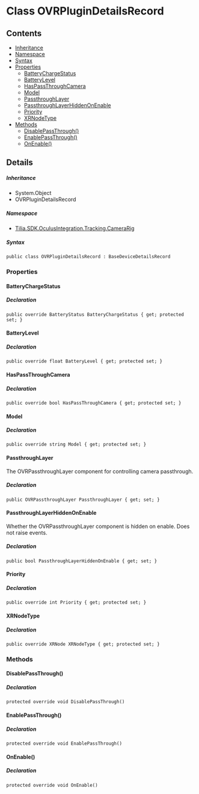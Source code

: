 # Class OVRPluginDetailsRecord

## Contents

* [Inheritance]
* [Namespace]
* [Syntax]
* [Properties]
  * [BatteryChargeStatus]
  * [BatteryLevel]
  * [HasPassThroughCamera]
  * [Model]
  * [PassthroughLayer]
  * [PassthroughLayerHiddenOnEnable]
  * [Priority]
  * [XRNodeType]
* [Methods]
  * [DisablePassThrough()]
  * [EnablePassThrough()]
  * [OnEnable()]

## Details

##### Inheritance

* System.Object
* OVRPluginDetailsRecord

##### Namespace

* [Tilia.SDK.OculusIntegration.Tracking.CameraRig]

##### Syntax

```
public class OVRPluginDetailsRecord : BaseDeviceDetailsRecord
```

### Properties

#### BatteryChargeStatus

##### Declaration

```
public override BatteryStatus BatteryChargeStatus { get; protected set; }
```

#### BatteryLevel

##### Declaration

```
public override float BatteryLevel { get; protected set; }
```

#### HasPassThroughCamera

##### Declaration

```
public override bool HasPassThroughCamera { get; protected set; }
```

#### Model

##### Declaration

```
public override string Model { get; protected set; }
```

#### PassthroughLayer

The OVRPassthroughLayer component for controlling camera passthrough.

##### Declaration

```
public OVRPassthroughLayer PassthroughLayer { get; set; }
```

#### PassthroughLayerHiddenOnEnable

Whether the OVRPassthroughLayer component is hidden on enable. Does not raise events.

##### Declaration

```
public bool PassthroughLayerHiddenOnEnable { get; set; }
```

#### Priority

##### Declaration

```
public override int Priority { get; protected set; }
```

#### XRNodeType

##### Declaration

```
public override XRNode XRNodeType { get; protected set; }
```

### Methods

#### DisablePassThrough()

##### Declaration

```
protected override void DisablePassThrough()
```

#### EnablePassThrough()

##### Declaration

```
protected override void EnablePassThrough()
```

#### OnEnable()

##### Declaration

```
protected override void OnEnable()
```

[Tilia.SDK.OculusIntegration.Tracking.CameraRig]: README.md
[Inheritance]: #Inheritance
[Namespace]: #Namespace
[Syntax]: #Syntax
[Properties]: #Properties
[BatteryChargeStatus]: #BatteryChargeStatus
[BatteryLevel]: #BatteryLevel
[HasPassThroughCamera]: #HasPassThroughCamera
[Model]: #Model
[PassthroughLayer]: #PassthroughLayer
[PassthroughLayerHiddenOnEnable]: #PassthroughLayerHiddenOnEnable
[Priority]: #Priority
[XRNodeType]: #XRNodeType
[Methods]: #Methods
[DisablePassThrough()]: #DisablePassThrough
[EnablePassThrough()]: #EnablePassThrough
[OnEnable()]: #OnEnable
